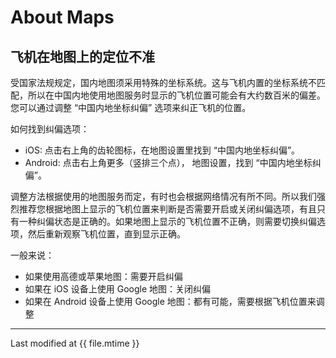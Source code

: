 # About Maps

## 飞机在地图上的定位不准

受国家法规规定，国内地图须采用特殊的坐标系统。这与飞机内置的坐标系统不匹配，所以在中国内地使用地图服务时显示的飞机位置可能会有大约数百米的偏差。您可以通过调整 “中国内地坐标纠偏” 选项来纠正飞机的位置。

如何找到纠偏选项：

* iOS: 点击右上角的齿轮图标，在地图设置里找到 “中国内地坐标纠偏”。
* Android: 点击右上角更多（竖排三个点）， 地图设置，找到 “中国内地坐标纠偏”。

调整方法根据使用的地图服务而定，有时也会根据网络情况有所不同。所以我们强烈推荐您根据地图上显示的飞机位置来判断是否需要开启或关闭纠偏选项，有且只有一种纠偏状态是正确的。如果地图上显示的飞机位置不正确，则需要切换纠偏选项，然后重新观察飞机位置，直到显示正确。

一般来说：

* 如果使用高德或苹果地图：需要开启纠偏
* 如果在 iOS 设备上使用 Google 地图：关闭纠偏
* 如果在 Android 设备上使用 Google 地图：都有可能，需要根据飞机位置来调整

---

Last modified at {{ file.mtime }}
